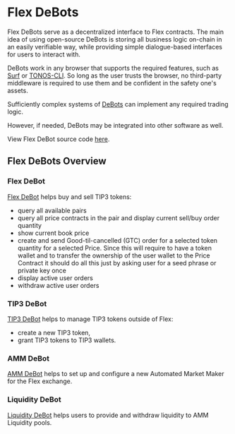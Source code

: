 # Flex DeBots

Flex DeBots serve as a decentralized interface to Flex contracts. The main idea of using open-source DeBots is storing all business logic on-chain in an easily verifiable way, while providing simple dialogue-based interfaces for users to interact with.

DeBots work in any browser that supports the required features, such as [Surf](https://ton.surf) or [TONOS-CLI](https://github.com/tonlabs/tonos-cli). So long as the user trusts the browser, no third-party middleware is required to use them and be confident in the safety one's assets.

Sufficiently complex systems of [DeBots](https://github.com/tonlabs/debots) can implement any required trading logic.

However, if needed, DeBots may be integrated into other software as well.

View Flex DeBot source code [here](https://github.com/tonlabs/flex/tree/main/debots).

## Flex DeBots Overview <a href="#_fx2fa8m3626n" id="_fx2fa8m3626n"></a>

### Flex DeBot <a href="#_fx2fa8m3626n" id="_fx2fa8m3626n"></a>

[Flex DeBot](./#\_fx2fa8m3626n-1) helps buy and sell TIP3 tokens:

* query all available pairs
* query all price contracts in the pair and display current sell/buy order quantity
* show current book price
* create and send Good-til-cancelled (GTC) order for a selected token quantity for a selected Price. Since this will require to have a token wallet and to transfer the ownership of the user wallet to the Price Contract it should do all this just by asking user for a seed phrase or private key once
* display active user orders
* withdraw active user orders

### TIP3 DeBot <a href="#_643rfn3xmp76" id="_643rfn3xmp76"></a>

[TIP3 DeBot](tip3debot.md) helps to manage TIP3 tokens outside of Flex:

* create a new TIP3 token,
* grant TIP3 tokens to TIP3 wallets.

### AMM DeBot <a href="#_40zf09lfhgau" id="_40zf09lfhgau"></a>

[AMM DeBot](https://github.com/tonlabs/flex/tree/main/debots/AMM/MMDebot) helps to set up and configure a new Automated Market Maker for the Flex exchange.

### Liquidity DeBot <a href="#_7px6az888oc5" id="_7px6az888oc5"></a>

[Liquidity DeBot](https://github.com/tonlabs/flex/tree/main/debots/AMM/PoolDebot) helps users to provide and withdraw liquidity to AMM Liquidity pools.
